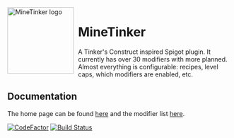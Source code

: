 <img width="150" height="150" align="left" style="float: left; margin: 0 10px 0 0;" alt="MineTinker logo" src="https://i.imgur.com/8ZFiViM.png">

# MineTinker
A Tinker's Construct inspired Spigot plugin. It currently has over 30 modifiers with more planned. Almost everything is configurable: recipes, level caps, which modifiers are enabled, etc.

## Documentation
The home page can be found [here](https://minetinker.flo56958.de/) and the modifier list [here](https://minetinker.flo56958.de/modifiers.html).

[![CodeFactor](https://www.codefactor.io/repository/github/flo56958/minetinker/badge)](https://www.codefactor.io/repository/github/flo56958/minetinker)
[![Build Status](https://travis-ci.com/Flo56958/MineTinker.svg?branch=alpha)](https://travis-ci.com/Flo56958/MineTinker)
